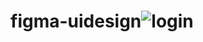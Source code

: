# figma-uidesign![login](https://github.com/user-attachments/assets/fad50afe-b907-4be5-8ce9-ea3c0ad9510a)
